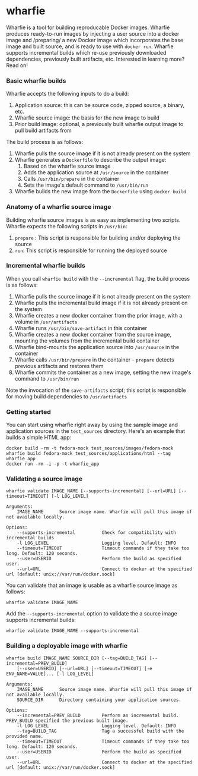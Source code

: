 wharfie
=======

Wharfie is a tool for building reproducable Docker images.  Wharfie produces ready-to-run images by
injecting a user source into a docker image and /preparing/ a new Docker image which incorporates 
the base image and built source, and is ready to use with `docker run`.  Wharfie supports 
incremental builds which re-use previously downloaded dependencies, previously built artifacts, etc.
Interested in learning more?  Read on!

### Basic wharfie builds

Wharfie accepts the following inputs to do a build:

1. Application source: this can be source code, zipped source, a binary, etc.
1. Wharfie source image: the basis for the new image to build
1. Prior build image: optional, a previously built wharfie output image to pull build artifacts from

The build process is as follows:

1. Wharfie pulls the source image if it is not already present on the system
1. Wharfie generates a `Dockerfile` to describe the output image:
    1. Based on the wharfie source image
    1. Adds the application source at `/usr/source` in the container
    1. Calls `/usr/bin/prepare` in the container
    1. Sets the image's default command to `/usr/bin/run`
1. Wharfie builds the new image from the `Dockerfile` using `docker build`

### Anatomy of a wharfie source image

Building wharfie source images is as easy as implementing two scripts.  Wharfie expects the
following scripts in `/usr/bin`:

1. `prepare` : This script is responsible for building and/or deploying the source
1. `run`: This script is responsible for running the deployed source

### Incremental wharfie builds

When you call `wharfie build` with the `--incremental` flag, the build process is as follows:

1. Wharfie pulls the source image if it is not already present on the system
1. Wharfie pulls the incremental build image if it is not already present on the system
1. Wharfie creates a new docker container from the prior image, with a volume in `/usr/artifacts`
1. Wharfie runs `/usr/bin/save-artifact` in this container
1. Wharfie creates a new docker container from the source image, mounting the volumes from the
   incremental build container
1. Wharfie bind-mounts the application source into `/usr/source` in the container
1. Wharfie calls `/usr/bin/prepare` in the container - `prepare` detects previous artifacts and 
   restores them
1. Wharfie commits the container as a new image, setting the new image's command to `/usr/bin/run`

Note the invocation of the `save-artifacts` script; this script is responsible for moving build
dependencies to `/usr/artifacts`

### Getting started

You can start using wharfie right away by using the sample image and application sources in the
`test_sources` directory.  Here's an example that builds a simple HTML app:

	docker build -rm -t fedora-mock test_sources/images/fedora-mock
	wharfie build fedora-mock test_sources/applications/html --tag wharfie_app
	docker run -rm -i -p -t wharfie_app

### Validating a source image

    wharfie validate IMAGE_NAME [--supports-incremental] [--url=URL] [--timeout=TIMEOUT] [-l LOG_LEVEL]

    Arguments:
        IMAGE_NAME      Source image name. Wharfie will pull this image if not available locally.

    Options:
        --supports-incremental          Check for compatibility with incremental builds
        -l LOG_LEVEL                    Logging level. Default: INFO
        --timeout=TIMEOUT               Timeout commands if they take too long. Default: 120 seconds.
        --user=USERID                   Perform the build as specified user.
        --url=URL                       Connect to docker at the specified url [default: unix://var/run/docker.sock]

You can validate that an image is usable as a wharfie source image as follows:

	wharfie validate IMAGE_NAME

Add the `--supports-incremental` option to validate the a source image supports incremental builds:

	wharfie validate IMAGE_NAME --supports-incremental

### Building a deployable image with wharfie

    wharfie build IMAGE_NAME SOURCE_DIR [--tag=BUILD_TAG] [--incremental=PREV_BUILD]
    	[--user=USERID] [--url=URL] [--timeout=TIMEOUT] [-e ENV_NAME=VALUE]... [-l LOG_LEVEL]

    Arguments:
        IMAGE_NAME      Source image name. Wharfie will pull this image if not available locally.
        SOURCE_DIR      Directory containing your application sources.

    Options:
        --incremental=PREV_BUILD        Perform an incremental build. PREV_BUILD specified the previous built image.
        -l LOG_LEVEL                    Logging level. Default: INFO
        --tag=BUILD_TAG                 Tag a successful build with the provided name.
        --timeout=TIMEOUT               Timeout commands if they take too long. Default: 120 seconds.
        --user=USERID                   Perform the build as specified user.
        --url=URL                       Connect to docker at the specified url [default: unix://var/run/docker.sock]
